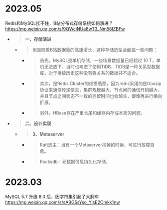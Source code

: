 
# 2023.05

Redis和MySQL扛不住，B站分布式存储系统如何演进？ https://mp.weixin.qq.com/s/9QWciNUa8wT3_Nm58IZBFw
- > **一、存储演进**
  * > 但是随着B站数据量的高速增长，这种存储选型会面临一些问题：
    + > 首先，MySQL是单机存储，一些场景数据量已经超过 10 T，单机无法放下。当时也考虑了使用TiDB，TiDB是一种关系型数据库，对于播放历史这种没有强关系的数据并不适合。
    + > 其次，是Redis Cluster的规模瓶颈，因为redis采用的是Gossip协议来通信传递信息，集群规模越大，节点间的通信开销越大，并且节点之间状态不一致的存留时间也会越长，很难再进行横向扩展。
    + > 另外，HBase存在严重长尾和缓存内存成本高的问题。
- > **二、设计实现**
  * > **3、Metaserver**
    + > Raft选主：当有一个Metaserver挂掉的时候，可进行故障自愈。
    + > Rocksdb：元数据信息持久化存储。

# 2023.03

MySQL 5.7 升级 8.0 后，因字符集引起了大翻车 https://mp.weixin.qq.com/s/sABG5sYso_YisE2Cmkk1nw
